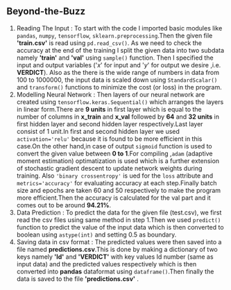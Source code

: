 ## Beyond-the-Buzz
1. Reading The Input : 
To start with the code I imported basic modules like `pandas`, `numpy`, `tensorflow`, `sklearn.preprocessing`.Then the given file __'train.csv'__ is read using `pd.read_csv()`. As we need to check the accuracy at the end of the training I split the given data into two subdata namely __'train'__ and __'val'__ using `sample()` function. Then I specified the input and output variables ('*x*' for input and '*y*' for output we desire ,i.e. __VERDICT__). Also as the there is the wide range of numbers in data from 100 to 1000000, the input data is scaled down using `StandardScalar()` and `transform()` functions to minimize the cost (or loss) in the program.
2. Modelling Neural Network : 
Then layers of our neural network are created using `tensorflow.keras.Sequential()` which arranges the layers in linear form.There are __9 units__ in first layer which is equal to the number of columns in **x_train** and **x_val** followed by **64** and **32 units** in first hidden layer and second hidden layer respectively.Last layer consist of 1 unit.In first and second hidden layer we used `activation='relu'` because it is found to be more efficient in this case.On the other hand,in case of output `sigmoid` function is used to convert the given value between __0 to 1__.For compiling ,`adam` (adaptive moment estimation) optimatization is used which is a further extension of stochastic gradient descent to update network weights during training. Also `'binary crossentropy'` is ued for the `loss` attribute and `metrics='accuracy'` for evaluating accuracy at each step.Finally batch size and epochs are taken 60 and 50 respectively to make the program more efficient.Then the accuracy is calculated for the val part and it comes out to be around __94.21%__.
3. Data Prediction : 
To predict the data for the given file (test.csv), we first read the csv files using same method in step 1.Then we used `predict()` function to predict the value of the input data which is then converted to boolean using `astype(int)` and setting 0.5 as boundary. 
4. Saving data in csv format : 
The predicted values were then saved into a file named __predictions.csv__.This is done by making a dictionary of two keys namely __'Id'__ and __'VERDICT'__ with key values Id number (same as input data) and the predicted values respectively which is then converted into __pandas__ dataformat using `dataframe()`.Then finally the data
is saved to the file __'predictions.csv'__ .

